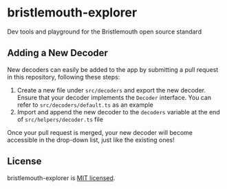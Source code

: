 # bristlemouth-explorer
Dev tools and playground for the Bristlemouth  open source standard

## Adding a New Decoder
New decoders can easily be added to the app by submitting a pull request in this repository, following these steps:
1. Create a new file under `src/decoders` and export the new decoder. Ensure that your decoder implements the `Decoder` interface. You can refer to `src/decoders/default.ts` as an example
2. Import and append the new decoder to the `decoders` variable at the end of `src/helpers/decoder.ts` file

Once your pull request is merged, your new decoder will become accessible in the drop-down list, just like the existing ones!

## License

  bristlemouth-explorer is [MIT licensed](LICENSE).
